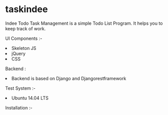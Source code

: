 # taskindee

Indee Todo Task Management is a simple Todo List Program. It helps you to keep track of work. 

<p> UI Components :- </p>
<li>Skeleton JS</li>
<li>jQuery</li>
<li>CSS</li>

<p>Backend : </p>
<li>Backend is based on Django and Djangorestframework</li>

<p>Test System :-</p>
<li> Ubuntu 14.04 LTS </li>

<p> Installation :- </p>

